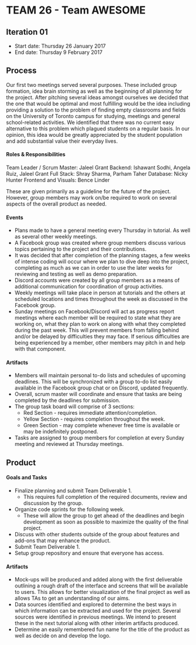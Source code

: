 # TEAM 26 - Team AWESOME

## Iteration 01

 * Start date: Thursday 26 January 2017
 * End date: Thursday 9 February 2017

## Process

Our first two meetings served several purposes. These included group formation, idea brain storming as well as the beginning of all planning for the project. After pitching several ideas amongst ourselves we decided that the one that would be optimal and most fulfilling would be the idea including providing a solution to the problem of finding empty classrooms and fields on the University of Toronto campus for studying, meetings and general school-related activities. We identified that there was no current easy alternative to this problem which plagued students on a regular basis. In our opinion, this idea would be greatly appreciated by the student population and add substantial value their everyday lives. 

#### Roles & Responsibilities

Team Leader / Scrum Master: Jaleel Grant
Backend: Ishawant Sodhi, Angela Ruiz, Jaleel Grant
Full Stack: Shray Sharma, Parham Taher
Database: Nicky Hunter
Frontend and Visuals: Bence Linder

These are given primarily as a guideline for the future of the project. However, group members may work on/be required to work on several aspects of the overall product as needed.

#### Events

 * Plans made to have a general meeting every Thursday in tutorial. As well as several other weekly meetings.
 * A Facebook group was created where group members discuss various topics pertaining to the project and their contributions. 
 * It was decided that after completion of the planning stages, a few weeks of intense coding will occur where we plan to dive deep into the project, completing as much as we can in order to use the later weeks for reviewing and testing as well as demo preparation.
 * Discord accounts were created by all group members as a means of additional communication for coordination of group activities. 
 * Weekly meetings will take place in person at tutorials and the others at scheduled locations and times throughout the week as discussed in the Facebook group. 
 * Sunday meetings on Facebook/Discord will act as progress report meetings where each member will be required to state what they are working on, what they plan to work on along with what they completed during the past week. This will prevent members from falling behind and/or be delayed by difficulties they may face. If serious difficulties are being experienced by a member, other members may pitch in and help with that component. 

#### Artifacts

* Members will maintain personal to-do lists and schedules of upcoming deadlines. This will be synchronized with a group to-do list easily available in the Facebook group chat or on Discord, updated frequently.
* Overall, scrum master will coordinate and ensure that tasks are being completed by the deadlines for submission.
* The group task board will comprise of 3 sections:
	* Red Section - requires immediate attention/completion.
	* Yellow Section - requires completion throughout the week.
	* Green Section - may complete whenever free time is available or may be indefinitely postponed. 
* Tasks are assigned to group members for completion at every Sunday meeting and reviewed at Thursday meetings. 


## Product

#### Goals and Tasks

 * Finalize planning and submit Team Deliverable 1.
 	* This requires full completion of the required documents, review and discussion by the group.
 * Organize code sprints for the following week.
 	* These will allow the group to get ahead of the deadlines and begin development as soon as possible to maximize the quality of the final project.
 * Discuss with other students outside of the group about features and add-ons that may enhance the product. 
 * Submit Team Deliverable 1.
 * Setup group repository and ensure that everyone has access.

#### Artifacts

 * Mock-ups will be produced and added along with the first deliverable outlining a rough draft of the interface and screens that will be available to users. This allows for better visualization of the final project as well as allows TAs to get an understanding of our aims.
 * Data sources identified and explored to determine the best ways in which information can be extracted and used for the project. Several sources were identified in previous meetings. We intend to present these in the next tutorial along with other interim artifacts produced.
 * Determine an easily remembered fun name for the title of the product as well as decide on and develop the logo.
